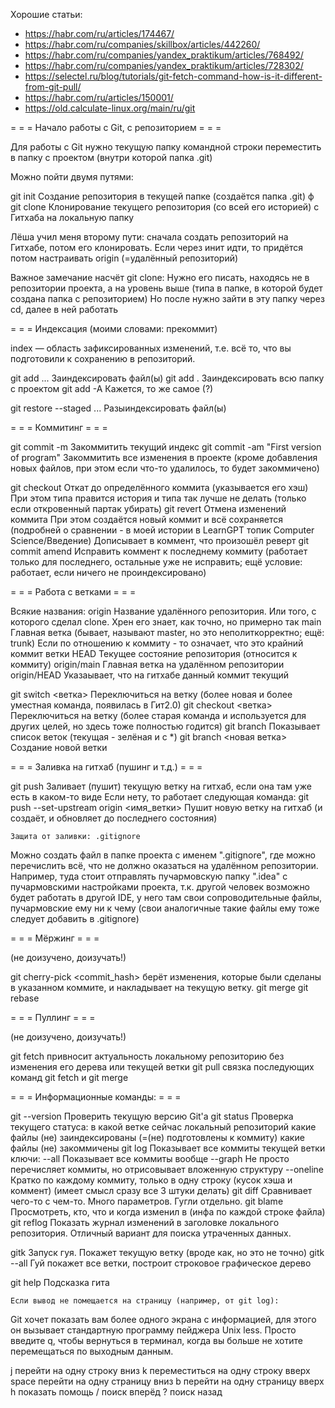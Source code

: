 Хорошие статьи:

* https://habr.com/ru/articles/174467/
* https://habr.com/ru/companies/skillbox/articles/442260/
* https://habr.com/ru/companies/yandex_praktikum/articles/768492/
* https://habr.com/ru/companies/yandex_praktikum/articles/728302/
* https://selectel.ru/blog/tutorials/git-fetch-command-how-is-it-different-from-git-pull/
* https://habr.com/ru/articles/150001/
* https://old.calculate-linux.org/main/ru/git




 = = = Начало работы с Git, с репозиторием = = =

Для работы с Git нужно текущую папку командной строки переместить в папку с проектом 
(внутри которой папка .git)

Можно пойти двумя путями:

git init		Создание репозитория в текущей папке (создаётся папка .git)  ф
git clone <url>		Клонирование текущего репозитория (со всей его 
				историей) с Гитхаба на локальную папку

Лёша учил меня второму пути: сначала создать репозиторий на Гитхабе, потом его клонировать. 
Если через инит идти, то придётся потом настраивать origin (=удалённый репозиторий)

Важное замечание насчёт git clone: 
Нужно его писать, находясь не в репозитории проекта, а на уровень выше
(типа в папке, в которой будет создана папка с репозиторием)
Но после нужно зайти в эту папку через cd, далее в ней работать


 = = = Индексация (моими словами: прекоммит)

index — область зафиксированных изменений, т.е. всё то, что вы 
	подготовили к сохранению в репозиторий.

git add <file>...	Заиндексировать файл(ы)
git add	.		Заиндексировать всю папку с проектом
git add -A		Кажется, то же самое (?)
			
git restore --staged <file>...	Разыиндексировать файл(ы)	




 = = = Коммитинг = = =

git commit -m <comment>				Закоммитить текущий индекс
git commit -am "First version of program"	Закоммитить все изменения в проекте (кроме добавления
						 новых файлов, при этом если что-то удалилось,
						 то будет закоммичено)

git checkout <commit hash>	Откат до определённого коммита (указывается его хэш)
				При этом типа правится история и типа так лучше не делать
					(только если откровенный партак убирать)
git revert <commit hash>	Отмена изменений коммита
				При этом создаётся новый коммит и всё сохраняется
					(подробней о сравнении - в моей истории в LearnGPT
					топик Computer Science/Введение)
				Дописывает в коммент, что произошёл реверт
git commit amend		Исправить коммент к последнему коммиту
					(работает только для последнего, остальные уже не исправить;
					ещё условие: работает, если ничего не проиндексировано)



 = = = Работа с ветками = = =

Всякие названия: 
	origin		Название удалённого репозитория. Или того, с которого сделал clone.
			Хрен его знает, как точно, но примерно так
	main		Главная ветка (бывает, называют master, но это неполиткорректно; ещё: trunk)
			Если по отношению к коммиту - то означает, что это крайний коммит ветки
	HEAD		Текущее состояние репозитория (относится к коммиту)
	origin/main	Главная ветка на удалённом репозитории
	origin/HEAD	Указаывает, что на гитхабе данный коммит текущий


git switch <ветка>	Переключиться на ветку (более новая и более уместная команда, 
				появилась в Гит2.0)
git checkout <ветка>	Переключиться на ветку (более старая команда и используется для других целей,
				но здесь тоже полностью годится)
git branch		Показывает список веток (текущая - зелёная и с *)
git branch <новая ветка>  Создание новой ветки




 = = = Заливка на гитхаб (пушинг и т.д.) = = =

git push		Заливает (пушит) текущую ветку на гитхаб, если она там уже есть в каком-то виде
			Если нету, то работает следующая команда:
git push --set-upstream origin <имя_ветки>
			Пушит новую ветку на гитхаб (и создаёт, и обновляет до последнего состояния)

	Защита от заливки: .gitignore
Можно создать файл в папке проекта с именем ".gitignore", где можно перечислить всё, что не должно
оказаться на удалённом репозитории. Например, туда стоит отправлять пучармовскую папку ".idea"
с пучармовскими настройками проекта, т.к. другой человек возможно будет работать в другой IDE,
у него там свои сопроводительные файлы, пучармовские ему ни к чему (свои аналогичные такие файлы 
ему тоже следует добавить в .gitignore)





 = = = Мёржинг = = =

(не доизучено, доизучать!)

git cherry-pick <commit_hash>	берёт изменения, которые были сделаны в указанном коммите, 
					и накладывает на текущую ветку.
git merge
git rebase 




 = = = Пуллинг = = =

(не доизучено, доизучать!)

git fetch	 привносит актуальность локальному репозиторию без 
			изменения его дерева или текущей ветки
git pull	связка последующих команд git fetch и git merge




 = = = Информационные команды: = = =

git --version		Проверить текущую версию Git'а
git status		Проверка текущего статуса: 
				в какой ветке сейчас локальный репозиторий
				какие файлы (не) заиндексированы (=(не) подготовлены к коммиту)
				какие файлы (не) закоммичены
git log			Показывает все коммиты текущей ветки
 ключи:	--all		Показывает все коммиты вообще
	--graph		Не просто перечисляет коммиты, но отрисовывает вложенную структуру
	--oneline	Кратко по каждому коммиту, только в одну строку (кусок хэша и коммент)
		(имеет смысл сразу все 3 штуки делать)
git diff		Сравнивает чего-то с чем-то. Много параметров. Гугли отдельно.
git blame <file>	Просмотреть, кто, что и когда изменил в <file>
				(инфа по каждой строке файла)
git reflog		Показать журнал изменений в заголовке локального репозитория. 
			Отличный вариант для поиска утраченных данных.

gitk			Запуск гуя. Покажет текущую ветку (вроде как, но это не точно)
gitk --all		Гуй покажет все ветки, построит строковое графическое дерево

git help		Подсказка гита

	Если вывод не помещается на страницу (например, от git log):

Git хочет показать вам более одного экрана с информацией, для этого он вызывает стандартную
программу пейджера Unix less. Просто введите q, чтобы вернуться в терминал, когда вы больше не
хотите перемещаться по выходным данным.

j перейти на одну строку вниз
k переместиться на одну строку вверх
space перейти на одну страницу вниз
b перейти на одну страницу вверх
h показать помощь
/ поиск вперёд
? поиск назад
